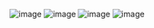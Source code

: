 ![image](https://user-images.githubusercontent.com/71790678/191336111-45470466-3774-4287-a7b7-2438822044e7.png)
![image](https://user-images.githubusercontent.com/71790678/191336162-f0f27ead-accc-4b1b-97b1-eefcf5576109.png)
![image](https://user-images.githubusercontent.com/71790678/191336508-7fe18b15-dec7-4e3f-95f0-fab82f876f60.png)
![image](https://user-images.githubusercontent.com/71790678/191336417-178b54ee-0ad6-4743-a644-c55c556bac4f.png)

